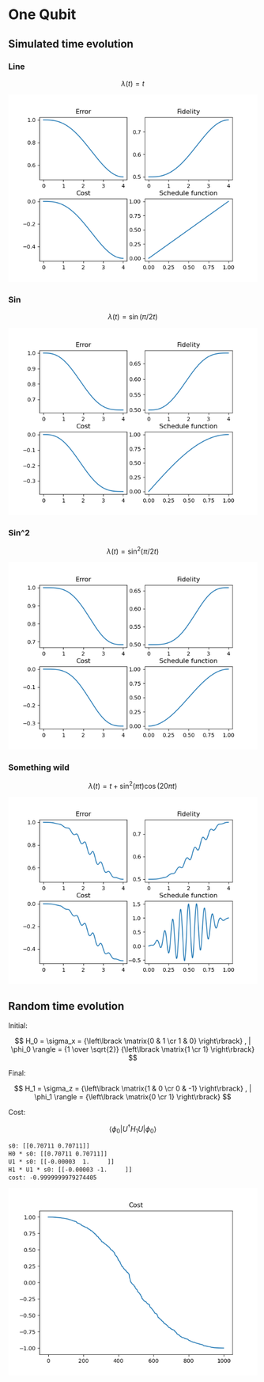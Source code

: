 # One Qubit

## Simulated time evolution

### Line

$$
\lambda(t) = t
$$

![Line](../../output/one_qubit_line.png)

### Sin

$$
\lambda(t) = \sin(\pi / 2 t)
$$

![Sin](../../output/one_qubit_sin.png)

### Sin^2

$$
\lambda(t) = \sin^2(\pi / 2 t)
$$

![Sin](../../output/one_qubit_sin2.png)

### Something wild

$$
\lambda(t) = t + \sin^2(\pi t) \cos(20 \pi t)
$$

![Something](../../output/one_qubit_something.png)


## Random time evolution

Initial: 

$$ H_0 = \sigma_x = {\left\lbrack \matrix{0 & 1 \cr 1 & 0} \right\rbrack}
, | \phi_0 \rangle = {1 \over \sqrt{2}} {\left\lbrack \matrix{1 \cr 1} \right\rbrack}
$$

Final: 

$$ H_1 = \sigma_z = {\left\lbrack \matrix{1 & 0 \cr 0 & -1} \right\rbrack}
, | \phi_1 \rangle = {\left\lbrack \matrix{0 \cr 1} \right\rbrack}
$$

Cost:

$$ \langle \phi_0 | U^\dagger H_1 U | \phi_0 \rangle
$$

```
s0: [[0.70711 0.70711]]
H0 * s0: [[0.70711 0.70711]]
U1 * s0: [[-0.00003  1.     ]]
H1 * U1 * s0: [[-0.00003 -1.     ]]
cost: -0.9999999979274405
```

![Cost](../../output/one_qubit.png)
